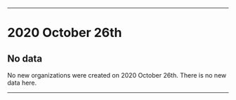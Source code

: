 
***

# 2020 October 26th

## No data

No new organizations were created on 2020 October 26th. There is no new data here.

***

